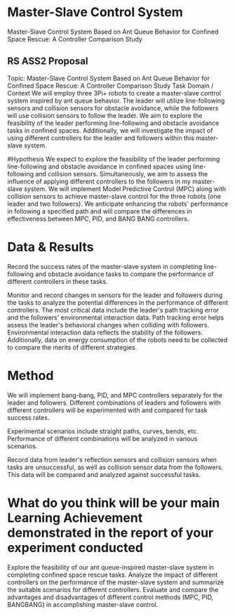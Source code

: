 # Master-Slave Control System
Master-Slave Control System Based on Ant Queue Behavior for Confined Space Rescue: A Controller Comparison Study

## RS ASS2 Proposal
Topic: Master-Slave Control System Based on Ant Queue Behavior for Confined Space Rescue: A Controller Comparison Study
Task Domain / Context
We will employ three 3Pi+ robots to create a master-slave control system inspired by ant queue behavior. The leader will utilize line-following sensors and collision sensors for obstacle avoidance, while the followers will use collision sensors to follow the leader. We aim to explore the feasibility of the leader performing line-following and obstacle avoidance tasks in confined spaces. Additionally, we will investigate the impact of using different controllers for the leader and followers within this master-slave system.

#Hypothesis
We expect to explore the feasibility of the leader performing line-following and obstacle avoidance in confined spaces using line-following and collision sensors. Simultaneously, we aim to assess the influence of applying different controllers to the followers in my master-slave system. We will implement Model Predictive Control (MPC) along with collision sensors to achieve master-slave control for the three robots (one leader and two followers). We anticipate enhancing the robots' performance in following a specified path and will compare the differences in effectiveness between MPC, PID, and BANG BANG controllers.

# Data & Results
Record the success rates of the master-slave system in completing line-following and obstacle avoidance tasks to compare the performance of different controllers in these tasks.

Monitor and record changes in sensors for the leader and followers during the tasks to analyze the potential differences in the performance of different controllers. The most critical data include the leader's path tracking error and the followers' environmental interaction data. Path tracking error helps assess the leader's behavioral changes when colliding with followers. Environmental interaction data reflects the stability of the followers. Additionally, data on energy consumption of the robots need to be collected to compare the merits of different strategies.

# Method
We will implement bang-bang, PID, and MPC controllers separately for the leader and followers. Different combinations of leaders and followers with different controllers will be experimented with and compared for task success rates.

Experimental scenarios include straight paths, curves, bends, etc. Performance of different combinations will be analyzed in various scenarios.

Record data from leader's reflection sensors and collision sensors when tasks are unsuccessful, as well as collision sensor data from the followers. This data will be compared and analyzed against successful tasks.

# What do you think will be your main Learning Achievement demonstrated in the report of your experiment conducted
Explore the feasibility of our ant queue-inspired master-slave system in completing confined space rescue tasks. Analyze the impact of different controllers on the performance of the master-slave system and summarize the suitable scenarios for different controllers. Evaluate and compare the advantages and disadvantages of different control methods (MPC, PID, BANGBANG) in accomplishing master-slave control.




